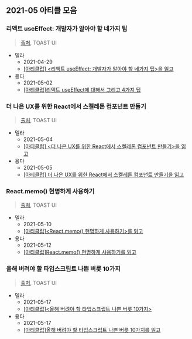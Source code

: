## 2021-05 아티클 모음

### 리액트 useEffect: 개발자가 알아야 할 네가지 팁

> [출처](https://ui.toast.com/weekly-pick/ko_20200916), TOAST UI

- 델라
  - 2021-04-29
  - [[아티클럽] <리액트 useEffect: 개발자가 알아야 할 네가지 팁>을 읽고](https://blog.naver.com/diddnjs02/222328550163)
- 용다
  - 2021-05-02
  - [[아티클럽]리액트 useEffect에 대해서 그리고 4가지 팁](https://juyoungpark718.github.io/posts/138)

### 더 나은 UX를 위한 React에서 스켈레톤 컴포넌트 만들기

> [출처](https://ui.toast.com/weekly-pick/ko_20201110), TOAST UI

- 델라
  - 2021-05-04
  - [[아티클럽] <더 나은 UX를 위한 React에서 스켈레톤 컴포넌트 만들기>을 읽고](https://blog.naver.com/diddnjs02/222338229212)
- 용다
  - 2021-05-05
  - [[아티클럽] 더 나은 UX를 위한 React에서 스켈레톤 컴포넌트 만들기을 읽고](https://juyoungpark718.github.io/posts/139)

### React.memo() 현명하게 사용하기

> [출처](https://ui.toast.com/weekly-pick/ko_20190731), TOAST UI

- 델라
  - 2021-05-10
  - [[아티클럽]<React.memo() 현명하게 사용하기>를 읽고](https://blog.naver.com/diddnjs02/222345715688)
- 용다
  - 2021-05-12
  - [[아티클럽]React.memo() 현명하게 사용하기를 읽고](https://juyoungpark718.github.io/posts/140)

### 올해 버려야 할 타입스크립트 나쁜 버릇 10가지

> [출처](https://ui.toast.com/weekly-pick/ko_20210217), TOAST UI

- 델라
  - 2021-05-17
  - [[아티클럽]<올해 버려야 할 타입스크립트 나쁜 버릇 10가지>](https://blog.naver.com/diddnjs02/222355072957)
- 용다
  - 2021-05-17
  - [[아티클럽]올해 버려야 할 타입스크립트 나쁜 버릇 10가지를 읽고](https://juyoungpark718.github.io/posts/142)
